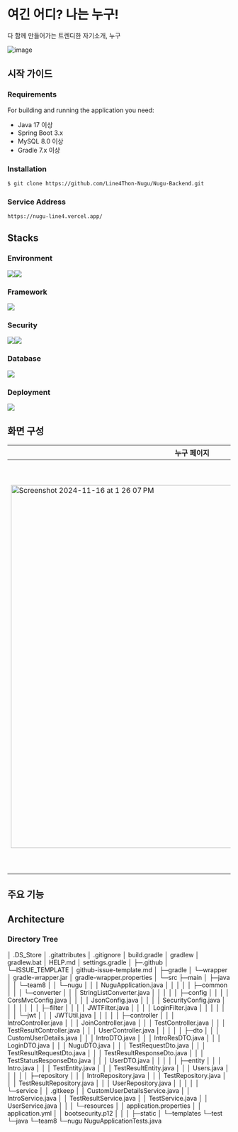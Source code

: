 # 여긴 어디? 나는 누구!
다 함께 만들어가는 트렌디한 자기소개, 누구


![image](https://github.com/user-attachments/assets/3fe1fe30-cb7a-45de-918f-1721f43870d1)

## 시작 가이드

### Requirements
For building and running the application you need:
- Java 17 이상
- Spring Boot 3.x
- MySQL 8.0 이상
- Gradle 7.x 이상

### Installation
```bash
$ git clone https://github.com/Line4Thon-Nugu/Nugu-Backend.git
```
### Service Address
```
https://nugu-line4.vercel.app/
```

## Stacks

### Environment
<img src="https://img.shields.io/badge/git-F05032?style=for-the-badge&logo=git&logoColor=white"><img src="https://img.shields.io/badge/github-181717?style=for-the-badge&logo=github&logoColor=white">

### Framework
<img src="https://img.shields.io/badge/springboot-6DB33F?style=for-the-badge&logo=springboot&logoColor=white">

### Security
<img src="https://img.shields.io/badge/springsecurity-6DB33F?style=for-the-badge&logo=springsecurity&logoColor=white"><img src="https://img.shields.io/badge/jsonwebtokens-6DB33F?style=for-the-badge&logo=jsonwebtokens&logoColor=white">

### Database
<img src="https://img.shields.io/badge/mysql-4479A1?style=for-the-badge&logo=mysql&logoColor=white"> 

### Deployment
<img src="https://img.shields.io/badge/amazonec2-FF9900?style=for-the-badge&logo=amazonec2&logoColor=white"> 

## 화면 구성 

| 누구 페이지    | 누구 소개 | 누구 테스트 |
| -------- | ------- | ------ |
| <img width="818" alt="Screenshot 2024-11-16 at 1 26 07 PM" src="https://github.com/user-attachments/assets/e74b7b55-e7bf-4105-a1ec-a5eeb98603d6"> |  <img width="900" alt="Screenshot 2024-11-16 at 1 27 22 PM" src="https://github.com/user-attachments/assets/71969c70-2a72-4fe0-a004-cd0bd1a57b0a"> | <img width="926" alt="Screenshot 2024-11-16 at 1 28 32 PM" src="https://github.com/user-attachments/assets/b8978554-104f-47aa-9056-d5d081d8f820"> |

## 주요 기능

## Architecture

### Directory Tree
│  .DS_Store
│  .gitattributes
│  .gitignore
│  build.gradle
│  gradlew
│  gradlew.bat
│  HELP.md
│  settings.gradle
│
├─.github
│  └─ISSUE_TEMPLATE
│          github-issue-template.md
│
├─gradle
│  └─wrapper
│          gradle-wrapper.jar
│          gradle-wrapper.properties
│
└─src
    ├─main
    │  ├─java
    │  │  └─team8
    │  │      └─nugu
    │  │          │  NuguApplication.java
    │  │          │
    │  │          ├─common
    │  │          │  └─converter
    │  │          │          StringListConverter.java
    │  │          │
    │  │          ├─config
    │  │          │  │  CorsMvcConfig.java
    │  │          │  │  JsonConfig.java
    │  │          │  │  SecurityConfig.java
    │  │          │  │
    │  │          │  ├─filter
    │  │          │  │      JWTFilter.java
    │  │          │  │      LoginFilter.java
    │  │          │  │
    │  │          │  └─jwt
    │  │          │          JWTUtil.java
    │  │          │
    │  │          ├─controller
    │  │          │      IntroController.java
    │  │          │      JoinController.java
    │  │          │      TestController.java
    │  │          │      TestResultController.java
    │  │          │      UserController.java
    │  │          │
    │  │          ├─dto
    │  │          │      CustomUserDetails.java
    │  │          │      IntroDTO.java
    │  │          │      IntroResDTO.java
    │  │          │      LoginDTO.java
    │  │          │      NuguDTO.java
    │  │          │      TestRequestDto.java
    │  │          │      TestResultRequestDto.java
    │  │          │      TestResultResponseDto.java
    │  │          │      TestStatusResponseDto.java
    │  │          │      UserDTO.java
    │  │          │
    │  │          ├─entity
    │  │          │      Intro.java
    │  │          │      TestEntity.java
    │  │          │      TestResultEntity.java
    │  │          │      Users.java
    │  │          │
    │  │          ├─repository
    │  │          │      IntroRepository.java
    │  │          │      TestRepository.java
    │  │          │      TestResultRepository.java
    │  │          │      UserRepository.java
    │  │          │
    │  │          └─service
    │  │                  .gitkeep
    │  │                  CustomUserDetailsService.java
    │  │                  IntroService.java
    │  │                  TestResultService.java
    │  │                  TestService.java
    │  │                  UserService.java
    │  │
    │  └─resources
    │      │  application.properties
    │      │  application.yml
    │      │  bootsecurity.p12
    │      │
    │      ├─static
    │      └─templates
    └─test
        └─java
            └─team8
                └─nugu
                        NuguApplicationTests.java
